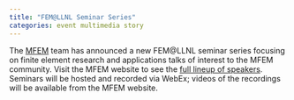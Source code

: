 ```yaml
---
title: "FEM@LLNL Seminar Series"
categories: event multimedia story
---
```


The [MFEM](https://mfem.org) team has announced a new FEM@LLNL seminar series focusing on finite element research and applications talks of interest to the MFEM community. Visit the MFEM website to see the [full lineup of speakers](https://mfem.org/seminar/). Seminars will be hosted and recorded via WebEx; videos of the recordings will be available from the MFEM website.
